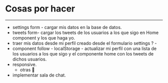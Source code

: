 # Cosas por hacer
------------------
* settings form - cargar mis datos en la base de datos. 
* tweets form- cargar los tweets de los usuarios a los que sigo en Home component y los que haga yo.
* traer mis datos desde mi perfil creado desde el formulario settings ? -
* component follow - localStorage - actualizar mi perfil con una lista de los usuarios a los que sigo y el componente home con los tweets de dichos usuarios.
* responsive.
  - otras :art: 
* implementar sala de chat.
